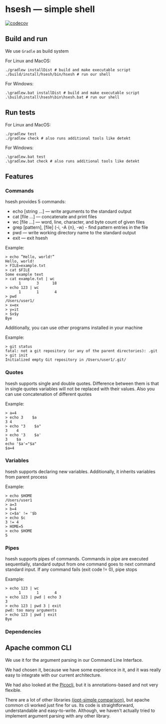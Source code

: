 # hsesh — simple shell
[![codecov](https://codecov.io/gh/KaperD/HSE-SD-Course/branch/master/graph/badge.svg?token=XK9YMS2NLZ)](https://codecov.io/gh/KaperD/HSE-SD-Course)

## Build and run
We use `Gradle` as build system

For Linux and MacOS:
```shell
./gradlew installDist # build and make executable script
./build/install/hsesh/bin/hsesh # run our shell
```

For Windows:
```shell
.\gradlew.bat installDist # build and make executable script
.\build\install\hsesh\bin\hsesh.bat # run our shell
```

## Run tests

For Linux and MacOS:
```shell
./gradlew test
./gradlew check # also runs additional tools like detekt
```

For Windows:
```shell
.\gradlew.bat test
.\gradlew.bat check # also runs additional tools like detekt
```

## Features

### Commands
hsesh provides 5 commands:
- echo [string ...] — write arguments to the standard output
- cat [file ...] — concatenate and print files
- wc [file ...] — word, line, character, and byte count of given files
- grep [pattern], [file] (-i, -A {n}, -w) - find pattern entries in the file
- pwd — write working directory name to the standard output
- exit — exit hsesh

Example:
```shell
> echo ”Hello, world!”
Hello, world!
> FILE=example.txt
> cat $FILE
Some example text
> cat example.txt | wc
      1       3      18
> echo 123 | wc
      1       1       4
> pwd
/Users/user1/
> x=ex
> y=it
> $x$y
Bye
```

Additionally, you can use other programs installed in your machine

Example:
```shell
> git status
fatal: not a git repository (or any of the parent directories): .git
> git init
Initialized empty Git repository in /Users/user1/.git/
```

### Quotes
hsesh supports single and double quotes. Difference between them is that in single quotes variables will not be replaced with their values. Also you can use concatenation of different quotes

Example:
```shell
> a=4
> echo 3    $a
3 4
> echo "3    $a"
3    4
> echo '3    $a'
3    $a
echo '$a'="$a"
$a=4
```

### Variables
hsesh supports declaring new variables. Additionally, it inherits variables from parent process

Example:
```shell
> echo $HOME
/Users/user1
> a=3
> b=4
> c=$a' != '$b
> echo $c
3 != 4
> HOME=5
> echo $HOME
5
```

### Pipes

hsesh supports pipes of commands. Commands in pipe are executed sequentially, standard output from one command goes to next command standard input. If any command fails (exit code != 0), pipe stops

Example:
```shell
> echo 123 | wc
      1       1       4
> echo 123 | pwd | echo 3
3
> echo 123 | pwd 3 | exit
pwd: too many arguments
> echo 123 | pwd | exit
Bye
```

### Dependencies

## Apache common CLI

We use it for the argument parsing in our Command Line Interface.

We had chosen it, because we have some experience in it,
and it was really easy to integrate with our current architecture.

We had also looked at the [Picocli](https://github.com/remkop/picocli),
but it is annotations-based and not very flexible.

There are a lot of other libraries [(jopt-simple comparison)](http://jopt-simple.github.io/jopt-simple/),
but apache common cli worked just fine for us. Its code is
straightforward, understandable and easy-to-write. Although,
we haven't actually tried to implement argument parsing with
any other library.
